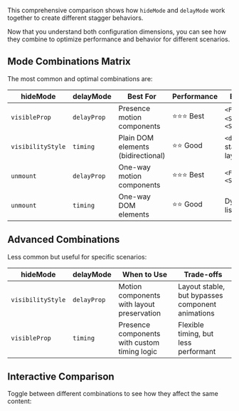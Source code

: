 This comprehensive comparison shows how `hideMode` and `delayMode` work together to create different stagger behaviors.

Now that you understand both configuration dimensions, you can see how they combine to optimize performance and behavior for different scenarios.

## Mode Combinations Matrix

The most common and optimal combinations are:

| hideMode          | delayMode   | Best For                           | Performance | Example                        |
| ----------------- | ----------- | ---------------------------------- | ----------- | ------------------------------ |
| `visibleProp`     | `delayProp` | Presence motion components         | ⭐⭐⭐ Best | `<Fade>`, `<Scale>`, `<Slide>` |
| `visibilityStyle` | `timing`    | Plain DOM elements (bidirectional) | ⭐⭐ Good   | `<div>`, stable layouts        |
| `unmount`         | `delayProp` | One-way motion components          | ⭐⭐⭐ Best | `<Fade.In>`, `<Scale.Out>`     |
| `unmount`         | `timing`    | One-way DOM elements               | ⭐⭐ Good   | Dynamic lists, cards           |

## Advanced Combinations

Less common but useful for specific scenarios:

| hideMode          | delayMode   | When to Use                                  | Trade-offs                                       |
| ----------------- | ----------- | -------------------------------------------- | ------------------------------------------------ |
| `visibilityStyle` | `delayProp` | Motion components with layout preservation   | Layout stable, but bypasses component animations |
| `visibleProp`     | `timing`    | Presence components with custom timing logic | Flexible timing, but less performant             |

## Interactive Comparison

Toggle between different combinations to see how they affect the same content:
